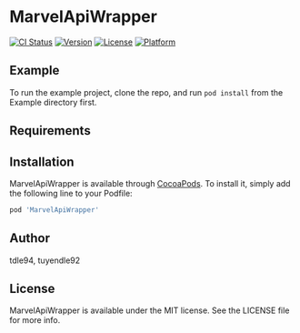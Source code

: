 # MarvelApiWrapper

[![CI Status](https://img.shields.io/travis/tdle94/MarvelApiWrapper.svg?style=flat)](https://travis-ci.org/tdle94/MarvelApiWrapper)
[![Version](https://img.shields.io/cocoapods/v/MarvelApiWrapper.svg?style=flat)](https://cocoapods.org/pods/MarvelApiWrapper)
[![License](https://img.shields.io/cocoapods/l/MarvelApiWrapper.svg?style=flat)](https://cocoapods.org/pods/MarvelApiWrapper)
[![Platform](https://img.shields.io/cocoapods/p/MarvelApiWrapper.svg?style=flat)](https://cocoapods.org/pods/MarvelApiWrapper)

## Example

To run the example project, clone the repo, and run `pod install` from the Example directory first.

## Requirements

## Installation

MarvelApiWrapper is available through [CocoaPods](https://cocoapods.org). To install
it, simply add the following line to your Podfile:

```ruby
pod 'MarvelApiWrapper'
```

## Author

tdle94, tuyendle92

## License

MarvelApiWrapper is available under the MIT license. See the LICENSE file for more info.
